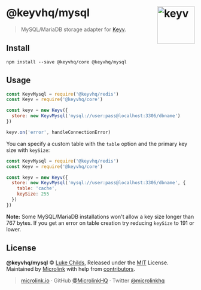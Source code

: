 # @keyvhq/mysql [<img width="100" align="right" src="https://keyv.js.org/media/logo-sunset.svg" alt="keyv">](https://github.com/microlinkhq/keyv)

> MySQL/MariaDB storage adapter for [Keyv](https://github.com/microlinkhq/keyv).

## Install

```shell
npm install --save @keyvhq/core @keyvhq/mysql
```

## Usage

```js
const KeyvMysql = require('@keyvhq/redis')
const Keyv = require('@keyvhq/core')

const keyv = new Keyv({ 
  store: new KeyvMysql('mysql://user:pass@localhost:3306/dbname')
})

keyv.on('error', handleConnectionError)
```

You can specify a custom table with the `table` option and the primary key size with `keySize`:

```js
const KeyvMysql = require('@keyvhq/redis')
const Keyv = require('@keyvhq/core')

const keyv = new Keyv({ 
  store: new KeyvMysql('mysql://user:pass@localhost:3306/dbname', {
    table: 'cache',
    keySize: 255
  })
})
```

**Note:** Some MySQL/MariaDB installations won't allow a key size longer than 767 bytes. If you get an error on table creation try reducing `keySize` to 191 or lower.

## License

**@keyvhq/mysql** © [Luke Childs](https://lukechilds.co), Released under the [MIT](https://github.com/microlinkhq/keyv/blob/master/LICENSE.md) License.<br/>
Maintained by [Microlink](https://microlink.io) with help from [contributors](https://github.com/microlinkhq/keyv/contributors).

> [microlink.io](https://microlink.io) · GitHub [@MicrolinkHQ](https://github.com/microlinkhq) · Twitter [@microlinkhq](https://twitter.com/microlinkhq)

